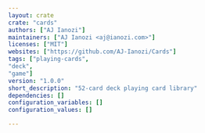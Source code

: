 ```yaml
---
layout: crate
crate: "cards"
authors: ["AJ Ianozi"]
maintainers: ["AJ Ianozi <aj@ianozi.com>"]
licenses: ["MIT"]
websites: ["https://github.com/AJ-Ianozi/Cards"]
tags: ["playing-cards",
"deck",
"game"]
version: "1.0.0"
short_description: "52-card deck playing card library"
dependencies: []
configuration_variables: []
configuration_values: []

---
```



